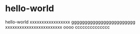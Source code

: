 # hello-world
hello-world
xxxxxxxxxxxxxxxxx
gggggggggggggggggggggggg
xxxxxxxxxxxxxxxxxxxxxxxx
oooo
cccccccccccccc
